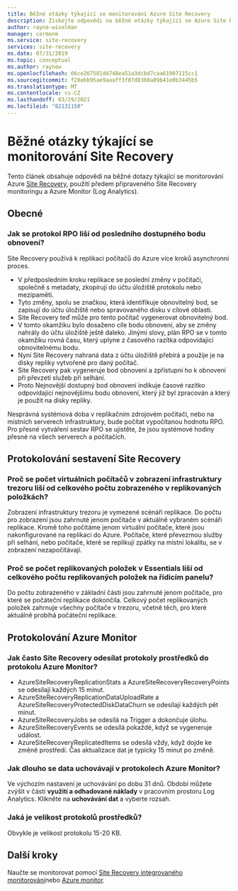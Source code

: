 ```yaml
---
title: Běžné otázky týkající se monitorování Azure Site Recovery
description: Získejte odpovědi na běžné otázky týkající se Azure Site Recovery monitoring, pomocí integrovaného monitorování a Azure Monitor (Log Analytics).
author: rayne-wiselman
manager: carmonm
ms.service: site-recovery
services: site-recovery
ms.date: 07/31/2019
ms.topic: conceptual
ms.author: raynew
ms.openlocfilehash: 66ce267581d4748ea51a3dcbd7caa61907115cc1
ms.sourcegitcommit: f28ebb95ae9aaaff3f87d8388a09b41e0b3445b5
ms.translationtype: MT
ms.contentlocale: cs-CZ
ms.lasthandoff: 03/29/2021
ms.locfileid: "82131150"
---
```

# <a name="common-questions-about-site-recovery-monitoring"></a>Běžné otázky týkající se monitorování Site Recovery

Tento článek obsahuje odpovědi na běžné dotazy týkající se monitorování Azure [Site Recovery](site-recovery-overview.md), použití předem připraveného Site Recovery monitoringu a Azure Monitor (Log Analytics).

## <a name="general"></a>Obecné

### <a name="how-is-the-rpo-value-logged-different-from-the-latest-available-recovery-point"></a>Jak se protokol RPO liší od posledního dostupného bodu obnovení?

Site Recovery používá k replikaci počítačů do Azure více kroků asynchronní proces.

- V předposledním kroku replikace se poslední změny v počítači, společně s metadaty, zkopírují do účtu úložiště protokolu nebo mezipaměti.
- Tyto změny, spolu se značkou, která identifikuje obnovitelný bod, se zapisují do účtu úložiště nebo spravovaného disku v cílové oblasti.
- Site Recovery teď může pro tento počítač vygenerovat obnovitelný bod.
- V tomto okamžiku bylo dosaženo cíle bodu obnovení, aby se změny nahrály do účtu úložiště ještě daleko. Jinými slovy, plán RPO se v tomto okamžiku rovná času, který uplyne z časového razítka odpovídající obnovitelnému bodu.
- Nyní Site Recovery nahraná data z účtu úložiště přebírá a použije je na disky repliky vytvořené pro daný počítač.
- Site Recovery pak vygeneruje bod obnovení a zpřístupní ho k obnovení při převzetí služeb při selhání.
- Proto Nejnovější dostupný bod obnovení indikuje časové razítko odpovídající nejnovějšímu bodu obnovení, který již byl zpracován a který je použit na disky repliky.


Nesprávná systémová doba v replikačním zdrojovém počítači, nebo na místních serverech infrastruktury, bude počítat vypočítanou hodnotu RPO. Pro přesné vytváření sestav RPO se ujistěte, že jsou systémové hodiny přesné na všech serverech a počítačích.



## <a name="inbuilt-site-recovery-logging"></a>Protokolování sestavení Site Recovery


### <a name="why-is-the-vm-count-in-the-vault-infrastructure-view-different-from-the-total-count-shown-in-replicated-items"></a>Proč se počet virtuálních počítačů v zobrazení infrastruktury trezoru liší od celkového počtu zobrazeného v replikovaných položkách?

Zobrazení infrastruktury trezoru je vymezené scénáři replikace. Do počtu pro zobrazení jsou zahrnuté jenom počítače v aktuálně vybraném scénáři replikace. Kromě toho počítáme jenom virtuální počítače, které jsou nakonfigurované na replikaci do Azure. Počítače, které převezmou služby při selhání, nebo počítače, které se replikují zpátky na místní lokalitu, se v zobrazení nezapočítávají.

### <a name="why-is-the-count-of-replicated-items-in-essentials-different-from-the-total-count-of-replicated-items-on-the-dashboard"></a>Proč se počet replikovaných položek v Essentials liší od celkového počtu replikovaných položek na řídicím panelu?

Do počtu zobrazeného v základní části jsou zahrnuté jenom počítače, pro které se počáteční replikace dokončila. Celkový počet replikovaných položek zahrnuje všechny počítače v trezoru, včetně těch, pro které aktuálně probíhá počáteční replikace.

## <a name="azure-monitor-logging"></a>Protokolování Azure Monitor


### <a name="how-often-does-site-recovery-send-resource-logs-to-azure-monitor-log"></a>Jak často Site Recovery odesílat protokoly prostředků do protokolu Azure Monitor? 

- AzureSiteRecoveryReplicationStats a AzureSiteRecoveryRecoveryPoints se odesílají každých 15 minut.  
- AzureSiteRecoveryReplicationDataUploadRate a AzureSiteRecoveryProtectedDiskDataChurn se odesílají každých pět minut. 
- AzureSiteRecoveryJobs se odesílá na Trigger a dokončuje úlohu.
- AzureSiteRecoveryEvents se odesílá pokaždé, když se vygeneruje událost. 
- AzureSiteRecoveryReplicatedItems se odesílá vždy, když dojde ke změně prostředí. Čas aktualizace dat je typicky 15 minut po změně. 

### <a name="how-long-is-data-kept-in-azure-monitor-logs"></a>Jak dlouho se data uchovávají v protokolech Azure Monitor? 

Ve výchozím nastavení je uchovávání po dobu 31 dnů. Období můžete zvýšit v části **využití a odhadované náklady** v pracovním prostoru Log Analytics. Klikněte na **uchovávání dat** a vyberte rozsah.

### <a name="whats-the-size-of-the-resource-logs"></a>Jaká je velikost protokolů prostředků? 

Obvykle je velikost protokolu 15-20 KB. 


## <a name="next-steps"></a>Další kroky

Naučte se monitorovat pomocí [Site Recovery integrovaného monitorování](site-recovery-monitor-and-troubleshoot.md)nebo [Azure monitor](monitor-log-analytics.md).


